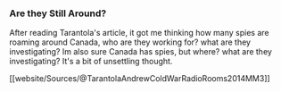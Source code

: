 ### Are they Still Around?

After reading Tarantola's article, it got me thinking how many spies are roaming around Canada, who are they working for? what are they investigating? Im also sure Canada has spies, but where? what are they investigating? It's a bit of unsettling thought.

[[website/Sources/@TarantolaAndrewColdWarRadioRooms2014MM3]]